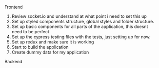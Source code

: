 Frontend

1. Review socket.io and understand at what point i need to set this up
2. Set up styled components structure, global styles and folder structure.
3. Set up basic components for all parts of the application, this doesnt need to be perfect
4. Set up the cypress testing files with the tests, just setting up for now.
5. Set up redux and make sure it is working
6. Start to build the application
7. Create dummy data for my application

Backend
